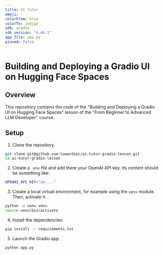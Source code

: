 ```yaml
---
title: AI Tutor
emoji: 💡
colorFrom: blue
colorTo: indigo
sdk: gradio
sdk_version: "4.44.1"
app_file: app.py
pinned: false
---
```

# Building and Deploying a Gradio UI on Hugging Face Spaces

## Overview

This repository contains the code of the "Building and Deploying a Gradio UI on Hugging Face Spaces" lesson of the "From Beginner to Advanced LLM Developer" course.

## Setup

1. Clone the repository.

```bash
git clone git@github.com:towardsai/ai-tutor-gradio-lesson.git
cd ai-tutor-gradio-lesson
```

2. Create a `.env` file and add there your OpenAI API key. Its content should be something like:

```bash
OPENAI_API_KEY="sk-..."
```

3. Create a local virtual environment, for example using the `venv` module. Then, activate it.

```bash
python -m venv venv
source venv/bin/activate
```

4. Install the dependencies.

```bash
pip install -r requirements.txt
```

5. Launch the Gradio app.

```bash
python app.py
```
